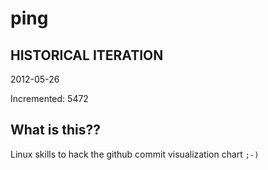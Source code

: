 # ping

## HISTORICAL ITERATION
2012-05-26

Incremented: 5472

## What is this?? 
Linux skills to hack the github commit visualization chart `;-)`
